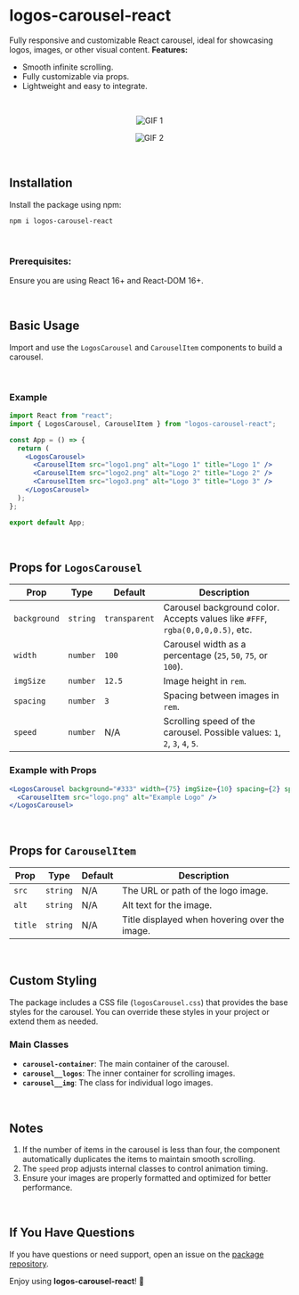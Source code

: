# logos-carousel-react

Fully responsive and customizable React carousel, ideal for showcasing logos, images, or other visual content.
**Features:**

- Smooth infinite scrolling.
- Fully customizable via props.
- Lightweight and easy to integrate.

<br>

<p align="center">
  <img src="https://gist.githubusercontent.com/joaquinvazquezgarcia/7ea83591061ee4b0813437291df0e1fa/raw/2d4f503064a1c14678c84f7abcd9067a9826743b/demo1.gif" alt="GIF 1">
</p>

<p align="center">
  <img src="https://gist.githubusercontent.com/joaquinvazquezgarcia/7ea83591061ee4b0813437291df0e1fa/raw/2d4f503064a1c14678c84f7abcd9067a9826743b/demo2.gif" alt="GIF 2">
</p>


<br>

## Installation

Install the package using npm:

```bash
npm i logos-carousel-react
```

<br>

### Prerequisites:

Ensure you are using React 16+ and React-DOM 16+.

<br>

## Basic Usage

Import and use the `LogosCarousel` and `CarouselItem` components to build a carousel.

<br>

### Example

```jsx
import React from "react";
import { LogosCarousel, CarouselItem } from "logos-carousel-react";

const App = () => {
  return (
    <LogosCarousel>
      <CarouselItem src="logo1.png" alt="Logo 1" title="Logo 1" />
      <CarouselItem src="logo2.png" alt="Logo 2" title="Logo 2" />
      <CarouselItem src="logo3.png" alt="Logo 3" title="Logo 3" />
    </LogosCarousel>
  );
};

export default App;
```

<br>

## Props for `LogosCarousel`

| Prop         | Type     | Default       | Description                                                                    |
| ------------ | -------- | ------------- | ------------------------------------------------------------------------------ |
| `background` | `string` | `transparent` | Carousel background color. Accepts values like `#FFF`, `rgba(0,0,0,0.5)`, etc. |
| `width`      | `number` | `100`         | Carousel width as a percentage (`25`, `50`, `75`, or `100`).                   |
| `imgSize`    | `number` | `12.5`        | Image height in `rem`.                                                         |
| `spacing`    | `number` | `3`           | Spacing between images in `rem`.                                               |
| `speed`      | `number` | N/A           | Scrolling speed of the carousel. Possible values: `1`, `2`, `3`, `4`, `5`.     |

### Example with Props

```jsx
<LogosCarousel background="#333" width={75} imgSize={10} spacing={2} speed={3}>
  <CarouselItem src="logo.png" alt="Example Logo" />
</LogosCarousel>
```

<br>

## Props for `CarouselItem`

| Prop    | Type     | Default | Description                                   |
| ------- | -------- | ------- | --------------------------------------------- |
| `src`   | `string` | N/A     | The URL or path of the logo image.            |
| `alt`   | `string` | N/A     | Alt text for the image.                       |
| `title` | `string` | N/A     | Title displayed when hovering over the image. |

<br>

## Custom Styling

The package includes a CSS file (`logosCarousel.css`) that provides the base styles for the carousel. You can override these styles in your project or extend them as needed.

### Main Classes

- **`carousel-container`**: The main container of the carousel.
- **`carousel__logos`**: The inner container for scrolling images.
- **`carousel__img`**: The class for individual logo images.

<br>

## Notes

1. If the number of items in the carousel is less than four, the component automatically duplicates the items to maintain smooth scrolling.
2. The `speed` prop adjusts internal classes to control animation timing.
3. Ensure your images are properly formatted and optimized for better performance.

<br>

## If You Have Questions

If you have questions or need support, open an issue on the [package repository](https://github.com/joaquinvazquezgarcia/react-logos-carousel).

Enjoy using **logos-carousel-react**! 🎠

